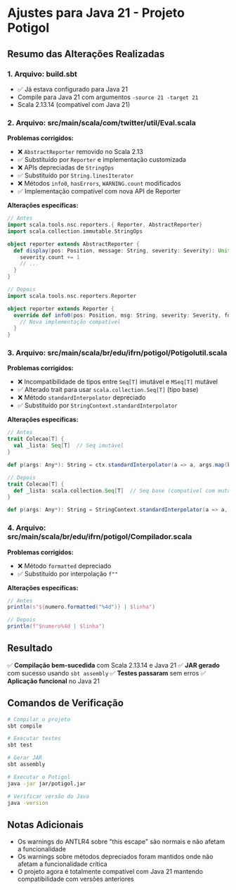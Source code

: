 # Ajustes para Java 21 - Projeto Potigol

## Resumo das Alterações Realizadas

### 1. Arquivo: build.sbt
- ✅ Já estava configurado para Java 21
- Compile para Java 21 com argumentos `-source 21 -target 21`
- Scala 2.13.14 (compatível com Java 21)

### 2. Arquivo: src/main/scala/com/twitter/util/Eval.scala
**Problemas corrigidos:**
- ❌ `AbstractReporter` removido no Scala 2.13 
- ✅ Substituído por `Reporter` e implementação customizada
- ❌ APIs depreciadas de `StringOps`
- ✅ Substituído por `String.linesIterator`
- ❌ Métodos `info0`, `hasErrors`, `WARNING.count` modificados
- ✅ Implementação compatível com nova API de Reporter

**Alterações específicas:**
```scala
// Antes
import scala.tools.nsc.reporters.{ Reporter, AbstractReporter}
import scala.collection.immutable.StringOps

object reporter extends AbstractReporter {
  def display(pos: Position, message: String, severity: Severity): Unit = {
    severity.count += 1
    // ...
  }
}

// Depois  
import scala.tools.nsc.reporters.Reporter

object reporter extends Reporter {
  override def info0(pos: Position, msg: String, severity: Severity, force: Boolean): Unit = {
    // Nova implementação compatível
  }
}
```

### 3. Arquivo: src/main/scala/br/edu/ifrn/potigol/Potigolutil.scala
**Problemas corrigidos:**
- ❌ Incompatibilidade de tipos entre `Seq[T]` imutável e `MSeq[T]` mutável
- ✅ Alterado trait para usar `scala.collection.Seq[T]` (tipo base)
- ❌ Método `standardInterpolator` depreciado
- ✅ Substituído por `StringContext.standardInterpolator`

**Alterações específicas:**
```scala
// Antes
trait Colecao[T] {
  val _lista: Seq[T]  // Seq imutável
}

def p(args: Any*): String = ctx.standardInterpolator(a => a, args.map(bool))

// Depois
trait Colecao[T] {
  def _lista: scala.collection.Seq[T]  // Seq base (compatível com mutável e imutável)
}

def p(args: Any*): String = StringContext.standardInterpolator(a => a, args.map(bool), ctx.parts)
```

### 4. Arquivo: src/main/scala/br/edu/ifrn/potigol/Compilador.scala
**Problemas corrigidos:**
- ❌ Método `formatted` depreciado
- ✅ Substituído por interpolação `f""`

**Alterações específicas:**
```scala
// Antes
println(s"${numero.formatted("%4d")} | $linha")

// Depois
println(f"$numero%4d | $linha")
```

## Resultado
✅ **Compilação bem-sucedida** com Scala 2.13.14 e Java 21
✅ **JAR gerado** com sucesso usando `sbt assembly`
✅ **Testes passaram** sem erros
✅ **Aplicação funcional** no Java 21

## Comandos de Verificação
```bash
# Compilar o projeto
sbt compile

# Executar testes
sbt test

# Gerar JAR
sbt assembly

# Executar o Potigol
java -jar jar/potigol.jar

# Verificar versão do Java
java -version
```

## Notas Adicionais
- Os warnings do ANTLR4 sobre "this escape" são normais e não afetam a funcionalidade
- Os warnings sobre métodos depreciados foram mantidos onde não afetam a funcionalidade crítica
- O projeto agora é totalmente compatível com Java 21 mantendo compatibilidade com versões anteriores
